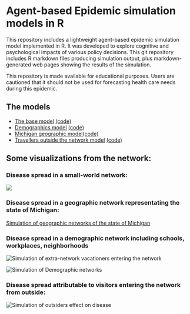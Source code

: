 
Agent-based Epidemic simulation models in R
======

This repository includes a lightweight agent-based epidemic simulation model implemented in R. It was developed to explore cognitive and psychological impacts of various policy decisions.  This git repository includes R markdown files producing simulation output, plus markdown-generated web pages showing the results of the simulation.

This repository is made available for educational purposes. Users are cautioned that it should not be used for forecasting health care needs during this epidemic.




## The models

* [The base model](https://stmueller.github.io/epidemic-agents/web/epidemic-model-base.html)  [(code)](https://github.com/stmueller/epidemic-agents/blob/master/models/epidemic-model-base.Rmd)
* [Demographics model](https://stmueller.github.io/epidemic-agents/web/epidemic-demographics.html) [(code)](https://github.com/stmueller/epidemic-agents/blob/master/models/epidemic-demographics.Rmd)
* [Michigan geographic model](https://stmueller.github.io/epidemic-agents/web/epidemic-michigan.html)[(code)](https://github.com/stmueller/epidemic-agents/blob/master/models/epidemic-michigan.Rmd)
* [Travellers outside the network model](https://stmueller.github.io/epidemic-agents/web/epidemic-model-travellers.html) [(code)](https://github.com/stmueller/epidemic-agents/blob/master/models/epidemic-model-travellers.Rmd)


## Some visualizations from the network:

### Disease spread in a small-world network:
![](https://github.com/stmueller/epidemic-agents/blob/master/web/support_files/figure-html-base/base.gif)

### Disease spread in a geographic network representating the state of Michigan:
[Simulation of geographic networks of the state of Michigan](https://github.com/stmueller/epidemic-agents/blob/master/web/support_files/figure-html-michigan/anim2.gif)

### Disease spread in a demographic network including schools, workplaces, neighborhoods
![Simulation of extra-network vacationers entering the network](https://github.com/stmueller/epidemic-agents/blob/master/web/support_files/figure-html-demo/network.gif)

![Simulation of Demographic networks](https://github.com/stmueller/epidemic-agents/blob/master/web/support_files/figure-html-demo/animation.gif)

### Disease spread attributable to visitors entering the network from outside:
![Simulation of outsiders effect on disease](/web/support_files/figure-html-travellers/animation.gif)

